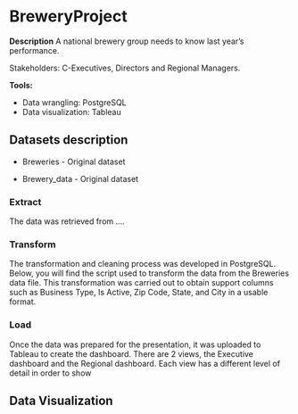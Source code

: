 # BreweryProject
**Description**
A national brewery group needs to know last year’s performance.

Stakeholders: C-Executives, Directors and Regional Managers.

**Tools:** 
- Data wrangling: PostgreSQL
- Data visualization: Tableau

## **Datasets description**
- Breweries - Original dataset


- Brewery_data - Original dataset


### **Extract**
The data was retrieved from ....

### **Transform**
The transformation and cleaning process was developed in PostgreSQL. Below, you will find the script used to transform the data from the Breweries data file. This transformation was carried out to obtain support columns such as Business Type, Is Active, Zip Code, State, and City in a usable format.




### **Load**
Once the data was prepared for the presentation, it was uploaded to Tableau to create the dashboard. There are 2 views, the Executive dashboard and the Regional dashboard. Each view has a different level of detail in order to show

## Data Visualization





